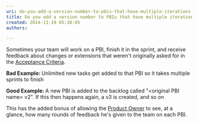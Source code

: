 ```yaml
---
uri: do-you-add-a-version-number-to-pbis-that-have-multiple-iterations
title: Do you add a version number to PBIs that have multiple iterations
created: 2014-11-19 05:38:05
authors:

---
```





<span class='intro'> Sometimes your team will work on a PBI, finish it in the sprint, and receive​ feedback about changes or extensions that weren't originally asked for in the <a href="/do-your-user-stories-include-acceptance-criteria-(aka-never-assume-automatic-gold-plating)">Acceptance Criteria</a>.&#160; </span>

<p><strong>​Bad Example&#58; </strong>Unlimited new tasks get added to that PBI so it takes multiple sprints to finish</p><p><strong>Good Example&#58; </strong>A new PBI is added to the backlog called &quot;&lt;original PBI name&gt; v2&quot;. If this then happens again, a v3 is created, and so on</p><p>This has the added bonus of allowing the <a href="/rules-to-better-product-owners">Product Owner</a> to see, at a glance,&#160;how many rounds of feedback he's given to the team on each PBI.</p>


